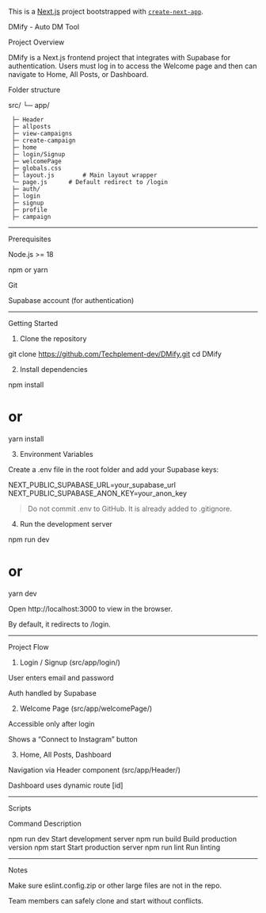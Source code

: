 This is a [Next.js](https://nextjs.org) project bootstrapped with [`create-next-app`](https://github.com/vercel/next.js/tree/canary/packages/create-next-app).

DMify - Auto DM Tool

Project Overview

DMify is a Next.js frontend project that integrates with Supabase for authentication.
Users must log in to access the Welcome page and then can navigate to Home, All Posts, or Dashboard.

Folder structure



src/
 └─ app/
 
     ├─ Header
     ├─ allposts
     ├─ view-campaigns
     ├─ create-campaign
     ├─ home
     ├─ login/Signup 
     ├─ welcomePage
     ├─ globals.css
     ├─ layout.js        # Main layout wrapper
     └─ page.js      # Default redirect to /login
     ├─ auth/
     ├─ login
     ├─ signup
     ├─ profile
     ├─ campaign
  
---

Prerequisites

Node.js >= 18

npm or yarn

Git

Supabase account (for authentication)



---

Getting Started

1. Clone the repository

git clone https://github.com/Techplement-dev/DMify.git
cd DMify

2. Install dependencies
   
npm install
# or
yarn install

3. Environment Variables

Create a .env file in the root folder and add your Supabase keys:

NEXT_PUBLIC_SUPABASE_URL=your_supabase_url
NEXT_PUBLIC_SUPABASE_ANON_KEY=your_anon_key

> Do not commit .env to GitHub. It is already added to .gitignore.

4. Run the development server



npm run dev
# or
yarn dev

Open http://localhost:3000 to view in the browser.

By default, it redirects to /login.



---

Project Flow

1. Login / Signup (src/app/login/)

User enters email and password

Auth handled by Supabase



2. Welcome Page (src/app/welcomePage/)

Accessible only after login

Shows a “Connect to Instagram” button



3. Home, All Posts, Dashboard

Navigation via Header component (src/app/Header/)

Dashboard uses dynamic route [id]





---

Scripts

Command	Description

npm run dev	Start development server
npm run build	Build production version
npm start	Start production server
npm run lint	Run linting



---

Notes

Make sure eslint.config.zip or other large files are not in the repo.

Team members can safely clone and start without conflicts.
